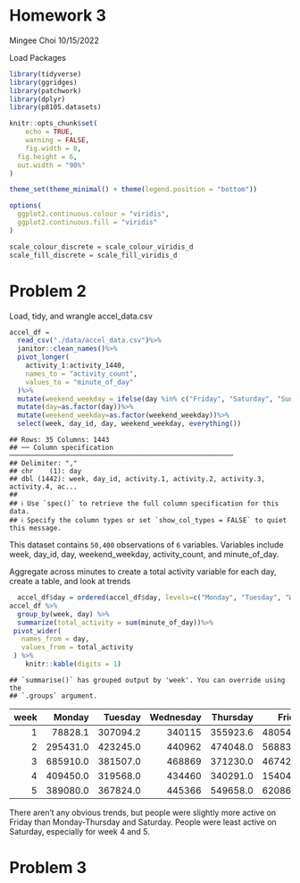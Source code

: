 Homework 3
================
Mingee Choi
10/15/2022

Load Packages

``` r
library(tidyverse)
library(ggridges)
library(patchwork)
library(dplyr)
library(p8105.datasets)

knitr::opts_chunk$set(
    echo = TRUE,
    warning = FALSE,
    fig.width = 8, 
  fig.height = 6,
  out.width = "90%"
)

theme_set(theme_minimal() + theme(legend.position = "bottom"))

options(
  ggplot2.continuous.colour = "viridis",
  ggplot2.continuous.fill = "viridis"
)

scale_colour_discrete = scale_colour_viridis_d
scale_fill_discrete = scale_fill_viridis_d
```

# Problem 2

Load, tidy, and wrangle accel_data.csv

``` r
accel_df =
  read_csv("./data/accel_data.csv")%>%
  janitor::clean_names()%>%
  pivot_longer(
    activity_1:activity_1440,
    names_to = "activity_count",
    values_to = "minute_of_day"
  )%>%
  mutate(weekend_weekday = ifelse(day %in% c("Friday", "Saturday", "Sunday"), "weekend", "weekday"))%>%
  mutate(day=as.factor(day))%>%
  mutate(weekend_weekday=as.factor(weekend_weekday))%>%
  select(week, day_id, day, weekend_weekday, everything())
```

    ## Rows: 35 Columns: 1443
    ## ── Column specification ────────────────────────────────────────────────────────
    ## Delimiter: ","
    ## chr    (1): day
    ## dbl (1442): week, day_id, activity.1, activity.2, activity.3, activity.4, ac...
    ## 
    ## ℹ Use `spec()` to retrieve the full column specification for this data.
    ## ℹ Specify the column types or set `show_col_types = FALSE` to quiet this message.

This dataset contains `50,400` observations of `6` variables. Variables
include week, day_id, day, weekend_weekday, activity_count, and
minute_of_day.

Aggregate across minutes to create a total activity variable for each
day, create a table, and look at trends

``` r
  accel_df$day = ordered(accel_df$day, levels=c("Monday", "Tuesday", "Wednesday", "Thursday", "Friday", "Saturday", "Sunday"))
accel_df %>%
  group_by(week, day) %>%
  summarize(total_activity = sum(minute_of_day))%>%
 pivot_wider(
   names_from = day,
   values_from = total_activity
 ) %>%
    knitr::kable(digits = 1)
```

    ## `summarise()` has grouped output by 'week'. You can override using the
    ## `.groups` argument.

| week |   Monday |  Tuesday | Wednesday | Thursday |   Friday | Saturday | Sunday |
|-----:|---------:|---------:|----------:|---------:|---------:|---------:|-------:|
|    1 |  78828.1 | 307094.2 |    340115 | 355923.6 | 480542.6 |   376254 | 631105 |
|    2 | 295431.0 | 423245.0 |    440962 | 474048.0 | 568839.0 |   607175 | 422018 |
|    3 | 685910.0 | 381507.0 |    468869 | 371230.0 | 467420.0 |   382928 | 467052 |
|    4 | 409450.0 | 319568.0 |    434460 | 340291.0 | 154049.0 |     1440 | 260617 |
|    5 | 389080.0 | 367824.0 |    445366 | 549658.0 | 620860.0 |     1440 | 138421 |

There aren’t any obvious trends, but people were slightly more active on
Friday than Monday-Thursday and Saturday. People were least active on
Saturday, especially for week 4 and 5.

# Problem 3
